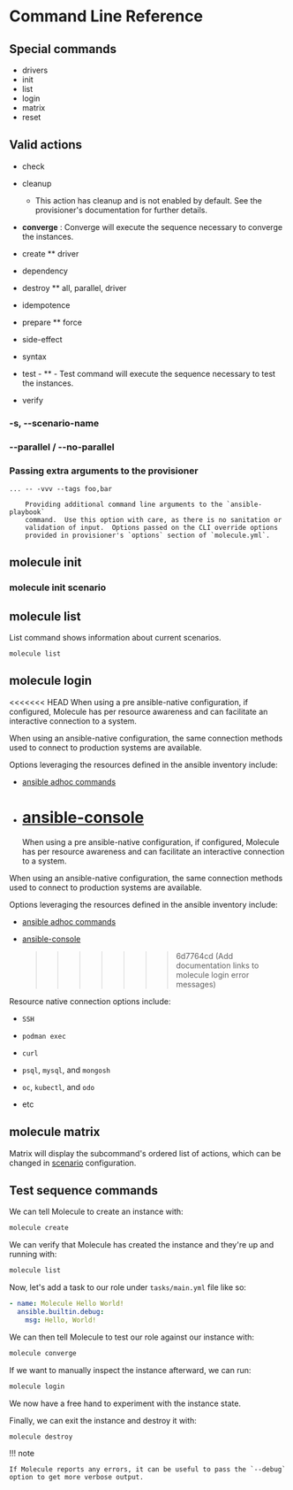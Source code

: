 # Command Line Reference

## Special commands

- drivers
- init
- list
- login
- matrix
- reset

## Valid actions

- check
- cleanup
  - This action has cleanup and is not enabled by default.
    See the provisioner's documentation for further details.

- **converge** : Converge will execute the sequence necessary to converge the instances.
- create \*\* driver
- dependency
- destroy \*\* all, parallel, driver
- idempotence
- prepare \*\* force
- side-effect
- syntax
- test - \*\* - Test command will execute the sequence necessary to test the instances.
- verify

### -s, --scenario-name

### --parallel / --no-parallel

### Passing extra arguments to the provisioner

```
... -- -vvv --tags foo,bar

    Providing additional command line arguments to the `ansible-playbook`
    command.  Use this option with care, as there is no sanitation or
    validation of input.  Options passed on the CLI override options
    provided in provisioner's `options` section of `molecule.yml`.
```

## molecule init

### molecule init scenario

## molecule list

List command shows information about current scenarios.

```
molecule list
```

## molecule login

<<<<<<< HEAD
When using a pre ansible-native configuration, if configured, Molecule has per resource awareness and can
facilitate an interactive connection to a system.

When using an ansible-native configuration, the same connection methods used to connect to production systems
are available.

Options leveraging the resources defined in the ansible inventory include:

- [ansible adhoc commands](https://docs.ansible.com/ansible/latest/command_guide/intro_adhoc.html)

- # [ansible-console](https://docs.ansible.com/ansible/latest/cli/ansible-console.html)
  When using a pre ansible-native configuration, if configured, Molecule has per resource awareness and can
  facilitate an interactive connection to a system.

When using an ansible-native configuration, the same connection methods used to connect to production systems
are available.

Options leveraging the resources defined in the ansible inventory include:

- [ansible adhoc commands](https://docs.ansible.com/ansible/latest/command_guide/intro_adhoc.html)

- [ansible-console](https://docs.ansible.com/ansible/latest/cli/ansible-console.html)
  > > > > > > > 6d7764cd (Add documentation links to molecule login error messages)

Resource native connection options include:

- `SSH`

- `podman exec`

- `curl`

- `psql`, `mysql`, and `mongosh`

- `oc`, `kubectl`, and `odo`

- etc

## molecule matrix

Matrix will display the subcommand's ordered list of actions, which can
be changed in
[scenario](configuration.md#scenario)
configuration.

## Test sequence commands

We can tell Molecule to create an instance with:

```bash
molecule create
```

We can verify that Molecule has created the instance and they're up and
running with:

```bash
molecule list
```

Now, let's add a task to our role under `tasks/main.yml` file like so:

```yaml
- name: Molecule Hello World!
  ansible.builtin.debug:
    msg: Hello, World!
```

We can then tell Molecule to test our role against our instance with:

```bash
molecule converge
```

If we want to manually inspect the instance afterward, we can run:

```bash
molecule login
```

We now have a free hand to experiment with the instance state.

Finally, we can exit the instance and destroy it with:

```bash
molecule destroy
```

!!! note

    If Molecule reports any errors, it can be useful to pass the `--debug`
    option to get more verbose output.
